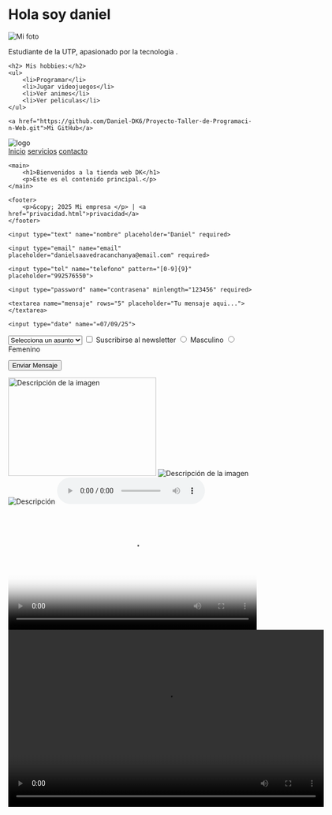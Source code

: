 <!DOCTYPE html>
<html lang="en">

<head>
    <meta charset="UTF-8">
    <meta name="NIKE" content="width-device-width, initial-scale-1.0">
    <title>Mi Perfil - UTP</title>
</head>

<body>
    <h1> Hola soy daniel </h1>
    <img src="" alt="Mi foto">
    <p class="descripcion"> Estudiante de la UTP, apasionado por la tecnologia .</p>

    <h2> Mis hobbies:</h2>
    <ul>
        <li>Programar</li>
        <li>Jugar videojuegos</li>
        <li>Ver animes</li>
        <li>Ver peliculas</li>
    </ul>

    <a href="https://github.com/Daniel-DK6/Proyecto-Taller-de-Programaci-n-Web.git">Mi GitHub</a>
</body>

</html>

<html lang="es">
<head>
<meta charset="=UTF-8">
<title>Tienda DK</title>
<link rel="stylesheet" href="estilos.css">
</head>

<body>
    <head>
        <img src="logo.png" alt="logo">
        <nav>
            <a href="index.html">Inicio</a>
            <a href="servicios.html">servicios</a>
            <a href="contacto.html">contacto</a>
        </nav>
    </head>

    <main>
        <h1>Bienvenidos a la tienda web DK</h1>
        <p>Este es el contenido principal.</p>
    </main>

    <footer>
        <p>&copy; 2025 Mi empresa </p> | <a href="privacidad.html">privacidad</a>
    </footer>
</body>
</html>

<form action="/procesar-formulario" method="POST">
    
    <input type="text" name="nombre" placeholder="Daniel" required>

    <input type="email" name="email" placeholder="danielsaavedracanchanya@email.com" required>

    <input type="tel" name="telefono" pattern="[0-9]{9}" placeholder="992576550">

    <input type="password" name="contrasena" minlength="123456" required>

    <textarea name="mensaje" rows="5" placeholder="Tu mensaje aqui..."></textarea>

    <input type="date" name="=07/09/25">

<select name="asunto">
    <option value="">Selecciona un asunto</option>
    <option value="consulta">Consulta</option>
    <option value="sugerencia">Sugerencia</option>
    <option value="queja">Queja</option>
</select>

<input type="checkbox" name="newsletter" id="newsletter">
<label for="newsletter">Suscribirse al newsletter</label>

<input type="radio" name="genero" value="masculino" id="masculino">
<label for="masculino">Masculino</label>
<input type="radio" name="genero" value="femenino" id="femenino">
<label for="femenino">Femenino</label>

<button type="submit">Enviar Mensaje</button>

<img src="imagen.jpg" alt="Descripción de la imagen" width="300" height="200">

<img src="imagen.jpg" alt="Descripción de la imagen" class="img-responsive">

<picture>
    <source media="(max-width: 768px)" srcset="imagen-small.jpg">
    <source media="(max-width: 1200px)" srcset="imagen-medium.jpg">
    <img src="imagen-large.jpg" alt="Descripción">
</picture>

<audio controls>
    <source src="audio.mp3" type="audio/mpeg">
    <source src="audio.ogg" type="audio/ogg">
    Tu navegador no soporta el elemento de audio.
</audio>

<audio autoplay loop>
    <source src="background-music.mp3" type="audio/mpeg">
</audio>

<video controls width="100%" poster="miniatura.jpg">
    <source src="video.mp4" type="video/mp4">
    <source src="video.webm" type="video/webm">
    Tu navegador no soporta el elemento de video.
</video>

<video controls width="640" height="360">
    <source src="video.mp4" type="video/mp4">
    <source src="video.webm" type="video/webm">
    <track kind="subtitles" src="subtitulos.vtt" srclang="es" label="Español">
</video>

</form>
